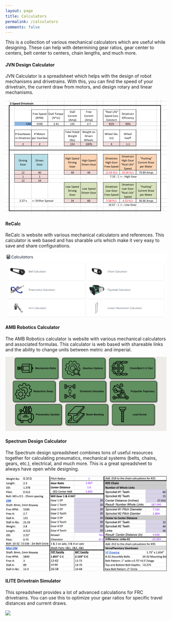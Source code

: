 ```yaml
---
layout: page
title: Calculators
permalink: /calculators
comments: false
---
```


<div class="row justify-content-center">
    <div class="col-md-10 pr-5">
        <p>This is a collection of various mechanical calculators which are useful while designing. These can help with
            determining gear ratios, gear center to centers, belt center to centers, chain lengths, and much more.</p>
          <div id="JVN">
            <h4>JVN Design Calculator</h4>
            <div class="row justify-content-center">
                <div class="col-md-10 mx-auto pr-5">
                    <div class="text-center">
                        <p>JVN Calculator is a spreadsheet which helps with the design of robot mechanisms and
                            drivetrains. With this, you can find the speed of your drivetrain, the current draw from
                            motors, and design rotary and linear mechanisms.</p>
                        <a href="https://johnvneun.com/calc" target="_blank" rel="noopener noreferrer">
                            <img class="img-fluid lazyimg" src="/assets/images/JVN-Calc.20180119.png">
                        </a>
                    </div>
                </div>
            </div>
        </div>
        <div id="recalc">
            <h4>ReCalc</h4>
            <div class="row justify-content-center">
                <div class="col-md-10 mx-auto pr-5">
                    <div class="text-center">
                        <p>ReCalc is website with various mechanical calculators and references.
                            This calculator is web based and has sharable urls which make it very easy to save and share
                            configurations.</p>
                        <a href="https://reca.lc/" target="_blank" rel="noopener noreferrer">
                            <img class="img-fluid lazyimg" src="/assets/images/recalc.png">
                        </a>
                    </div>
                </div>
            </div>
        </div>
        <div id="ambcalc">
            <h4>AMB Robotics Calculator</h4>
            <div class="row justify-content-center">
                <div class="col-md-10 mx-auto pr-5">
                    <div class="text-center">
                        <p>The AMB Robotics calculator is website with various mechanical calculators and associated formulas.
                            This calculator is web based with shareable links and the ability to change units between metric and imperial.</p>
                        <a href="https://ambcalc.com/" target="_blank" rel="noopener noreferrer">
                            <img class="img-fluid lazyimg" src="/assets/images/ambcalc.png">
                        </a>
                    </div>
                </div>
            </div>
        </div>
        <div id="Spectrum">
            <h4>Spectrum Design Calculator</h4>
            <div class="row justify-content-center">
                <div class="col-md-10 mx-auto pr-5">
                    <div class="text-center">
                        <p>The Spectrum design spreadsheet combines tons of useful resources together for calculating
                            pneumatics, mechanical systems (belts, chains, gears, etc.), electrical, and much more. This
                            is a great spreadsheet to always have open while designing.</p>
                        <a href="http://designsheet.spectrum3847.org" target="_blank" rel="noopener noreferrer">
                            <img class="img-fluid lazyimg" src="/assets/images/spectrumdesigndoc.png">
                        </a>
                    </div>
                </div>
            </div>
        </div>
        <div id="ILITE">
            <h4>ILITE Drivetrain Simulator</h4>
            <div class="row justify-content-center">
                <div class="col-md-10 mx-auto pr-5">
                    <div class="text-center">
                        <p>This spreadsheet provides a lot of advanced calculations for FRC drivetrains. You can use
                            this to optimize your gear ratios for specific travel distances and current draws.</p>
                        <a href="https://www.chiefdelphi.com/t/ilite-drivetrain-simulator-v2020/369188" target="_blank"
                            rel="noopener noreferrer">
                            <img class="img-fluid lazyimg"
                                src="https://www.chiefdelphi.com/uploads/default/original/3X/b/e/beea7c99531bb297a82c090cee34632e1c48be5f.png">
                        </a>
                    </div>
                </div>
            </div>
        </div>
    </div>
</div>